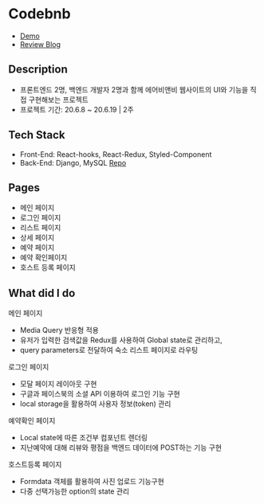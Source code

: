 # Codebnb
- [Demo](https://youtu.be/IhYx9S43GYw)
- [Review Blog](https://velog.io/@nowhhk/Codebnb-%ED%94%84%EB%A1%9C%EC%A0%9D%ED%8A%B8-%EB%A6%AC%EB%B7%B0#codebnb)


## Description
- 프론트엔드 2명, 백엔드 개발자 2명과 함께 에어비앤비 웹사이트의 UI와 기능을 직접 구현해보는 프로젝트
- 프로젝트 기간: 20.6.8 ~ 20.6.19 | 2주

## Tech Stack
- Front-End: React-hooks, React-Redux, Styled-Component
- Back-End: Django, MySQL [Repo](https://github.com/wecode-bootcamp-korea/Codebnb-backend)

## Pages
- 메인 페이지
- 로그인 페이지
- 리스트 페이지
- 상세 페이지
- 예약 페이지
- 예약 확인페이지
- 호스트 등록 페이지

## What did I do
메인 페이지
- Media Query 반응형 적용
- 유저가 입력한 검색값을 Redux를 사용하여 Global state로 관리하고,
- query parameters로 전달하여 숙소 리스트 페이지로 라우팅

로그인 페이지
- 모달 페이지 레이아웃 구현
- 구글과 페이스북의 소셜 API 이용하여 로그인 기능 구현
- local storage을 활용하여 사용자 정보(token) 관리

예약확인 페이지
- Local state에 따른 조건부 컴포넌트 렌더링
- 지난예약에 대해 리뷰와 평점을 백엔드 데이터에 POST하는 기능 구현

호스트등록 페이지
- Formdata 객체를 활용하여 사진 업로드 기능구현
- 다중 선택가능한 option의 state 관리
